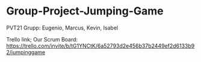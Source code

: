# Group-Project-Jumping-Game
PVT21 Grupp: Eugenio, Marcus, Kevin, Isabel

Trello link; Our Scrum Board: https://trello.com/invite/b/tG1YNCtK/6a52793d2e456b37b2449ef2d6133b92/jumpinggame


